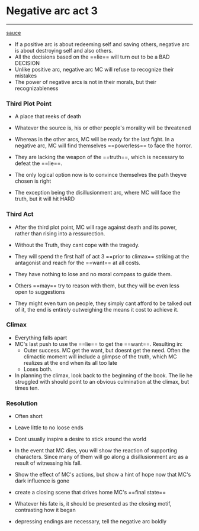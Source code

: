 # Negative arc act 3
---
[sauce](https://www.helpingwritersbecomeauthors.com/negative-character-arc-3/)

- If a positive arc is about redeeming self and saving others, negative arc is about destroying self and also others.
- All the decisions based on the ==lie== will turn out to be a BAD DECISION
- Unlike positive arc, negative arc MC will refuse to recognize their mistakes
- The power of negative arcs is not in their morals, but their recognizableness

### Third Plot Point
- A place that reeks of death
- Whatever the source is, his or other people's morality will be threatened

- Whereas in the other arcs, MC will be ready for the last fight. In a negative arc, MC will find themselves ==powerless== to face the horror. 
- They are lacking the weapon of the ==truth==, which is necessary to defeat the ==lie==.
- The only logical option now is to convince themselves the path theyve chosen is right

- The exception being the disillusionment arc, where MC will face the truth, but it will hit HARD

### Third Act
- After the third plot point, MC will rage against death and its power, rather than rising into a ressurection.
- Without the Truth, they cant cope with the tragedy.
- They will spend the first half of act 3 ==prior to climax== striking at the antagonist and reach for the ==want== at all costs.
- They have nothing to lose and no moral compass to guide them.

- Others ==may== try to reason with them, but they will be even less open to suggestions
- They might even turn on people, they simply cant afford to be talked out of it, the end is entirely outweighing the means it cost to achieve it.

### Climax
- Everything falls apart
- MC's last push to use the ==lie== to get the ==want==. Resulting in:
	- Outer success. MC get the want, but doesnt get the need. Often the climactic moment will include a glimpse of the truth, which MC realizes at the end when its all too late
	- Loses both. 
- In planning the climax, look back to the beginning of the book. The lie he struggled with should point to an obvious culmination at the climax, but times ten.

### Resolution
- Often short
- Leave little to no loose ends
- Dont usually inspire a desire to stick around the world

- In the event that MC dies, you will show the reaction of supporting characters. Since many of them will go along a disillusionment arc as a result of witnessing his fall.
- Show the effect of MC's actions, but show a hint of hope now that MC's dark influence is gone

- create a closing scene that drives home MC's ==final state==
- Whatever his fate is, it should be presented as the closing motif, contrasting how it began

- depressing endings are necessary, tell the negative arc boldly